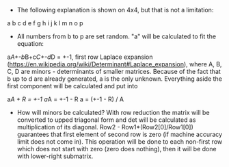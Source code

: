 * The following explanation is shown on 4x4, but that is not a limitation:

a b c d
e f g h
i j k l
m n o p

* All numbers from b to p are set random.
"a" will be calculated to fit the equation:

a*A+-b*B+c*C+-d*D = +-1, first row Laplace expansion (https://en.wikipedia.org/wiki/Determinant#Laplace_expansion), where A, B, C, D are minors - determinants of smaller matrices.
Because of the fact that b up to d are already generated, a is the only unknown.
Everything aside the first component will be calculated and put into

a*A + R = +-1
a*A = +-1 - R
a = (+-1 - R) / A

* How will minors be calculated?
With row reduction the matrix will be converted to upped triagonal form and det will be calculated as multiplication of its diagonal.
Row2 - Row1*(Row2[0]/Row1[0]) guarantees that first element of second row is zero (if machine accuracy limit does not come in).
This operation will be done to each non-first row which does not start with zero (zero does nothing), then it will be done with lower-right submatrix.